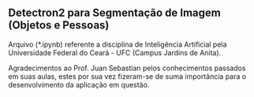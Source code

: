 ## Detectron2 para Segmentação de Imagem (Objetos e Pessoas)

Arquivo (*.ipynb) referente a disciplina de Inteligência Artificial pela Universidade Federal do Ceará - UFC (Campus Jardins de Anita).

Agradecimentos ao Prof. Juan Sebastian pelos conhecimentos passados em suas aulas, estes por sua vez fizeram-se de suma importância para o desenvolvimento da aplicação em questão.

